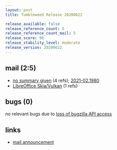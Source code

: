 ```yaml
---
layout: post
title: Tumbleweed Release 20200622

release_available: false
release_reference_count: 5
release_reference_count_mail: 5
release_score: 90
release_stability_level: moderate
release_version: 20200622
---
```


## mail (2:5)

- [no summary given](https://github.com/boombatower/tumbleweed-review/issues/10) (4 refs); [2021-02.1980](https://github.com/boombatower/tumbleweed-review/issues/10)
- [LibreOffice Skia/Vulkan](https://lists.opensuse.org/opensuse-factory/2020-06/msg00279.html) (1 refs)

## bugs (0)

<!--more-->

no relevant bugs due to [loss of bugzilla API access](https://bugzilla.opensuse.org/show_bug.cgi?id=1157722)



## links

- [mail announcement](https://github.com/boombatower/tumbleweed-review/issues/10)
